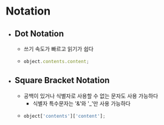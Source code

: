 # Notation

-   ## Dot Notation
    -   쓰기 속도가 빠르고 읽기가 쉽다
    -   ```js
        object.contents.content;
        ```
-   ## Square Bracket Notation
    -   공백이 있거나 식별자로 사용할 수 없는 문자도 사용 가능하다
        -   식별자 특수문자는 '&'와 '\_'만 사용 가능하다
    -   ```js
        object['contents']['content'];
        ```
